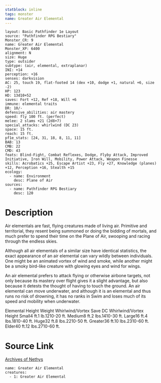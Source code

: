 ```yaml
---
statblock: inline
tags: monster
name: Greater Air Elemental
---
```

```statblock
layout: Basic Pathfinder 1e Layout
source: "Pathfinder RPG Bestiary"
Monster_CR: 9
name: Greater Air Elemental
Monster_XP: 6400
alignment: N
size: Huge
type: outsider
subtype: (air, elemental, extraplanar)
INI: +14
perception: +16
senses: darkvision
AC: 25, touch 19, flat-footed 14 (dex +10, dodge +1, natural +6, size -2)
HP: 123
HD: 13d10+52
saves: Fort +12, Ref +18, Will +6
immune: elemental traits
DR: 10/-
defensive_abilities: air mastery
speed: fly 100 ft. (perfect)
melee: 2 slams +21 (2d8+7)
special_attacks: whirlwind (DC 23)
space: 15 ft.
reach: 15 ft.
pf1e_stats: [24, 31, 18, 8, 11, 11]
BAB: 13
CMB: 22
CMD: 43
feats: Blind-Fight, Combat Reflexes, Dodge, Flyby Attack, Improved Initiative, Iron Will, Mobility, Power Attack, Weapon Finesse
skills: Acrobatics +25, Escape Artist +23, Fly +27, Knowledge (planes) +12, Perception +16, Stealth +15
ecology:
  - name: Environment
    desc: Plane of Air
sources:
  - name: Pathfinder RPG Bestiary
    desc: 120
```
# Description
Air elementals are fast, flying creatures made of living air. Primitive and territorial, they resent being summoned or doing the bidding of mortals, and much prefer to spend their time on the Plane of Air, swooping and racing through the endless skies.

Although all air elementals of a similar size have identical statistics, the exact appearance of an air elemental can vary wildly between individuals. One might be an animated vortex of wind and smoke, while another might be a smoky bird-like creature with glowing eyes and wind for wings.

An air elemental prefers to attack flying or otherwise airbone targets, not only because its mastery over flight gives it a slight advantage, but also because it detests the thought of having to touch the ground. An air elemental can move underwater, and although it is an elemental and thus runs no risk of drowning, it has no ranks in Swim and loses much of its speed and mobility when underwater.

Elemental Height Weight Whirlwind/Vortex Save DC Whirlwind/Vortex Height Small4 ft.1 lb.1210-20 ft. Medium8 ft.2 lbs.1410-30 ft. Large16 ft.4 lbs.1810-40 ft. Huge32 ft.8 lbs.2210-50 ft. Greater36 ft.10 lbs.2310-60 ft. Elder40 ft.12 lbs.2710-60 ft.
# Source Link
[Archives of Nethys](https://aonprd.com/MonsterDisplay.aspx?ItemName=Greater%20Air%20Elemental)
```encounter-table
name: Greater Air Elemental
creatures:
  - 1: Greater Air Elemental
```

